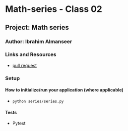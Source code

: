 # Math-series - Class 02

## Project: Math series

### Author: Ibrahim Almanseer

### Links and Resources

- [pull request](https://github.com/Ibrahimnalmanaseer/math-series/pull/1)


### Setup



#### How to initialize/run your application (where applicable)

- `python series/series.py`



#### Tests

- Pytest

